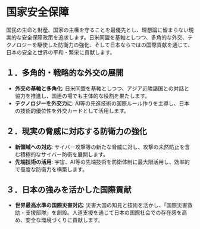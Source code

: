 # 国家安全保障

国民の生命と財産、国家の主権を守ることを最優先とし、理想論に留まらない現実的な安全保障政策を追求します。日米同盟を基軸としつつ、多角的な外交、テクノロジーを駆使した防衛力の強化、そして日本ならではの国際貢献を通じて、日本の安全と世界の平和・繁栄に貢献します。

## １．多角的・戦略的な外交の展開
*   **外交の基軸と多角化**: 日米同盟を基軸としつつ、アジア近隣諸国との対話と協力を推進し、国連の場でも主体的な役割を果たします。
*   **テクノロジーを外交力に**: AI等の先進技術の国際ルール作りを主導し、日本の技術的優位性を外交カードとして活用します。

## ２．現実の脅威に対応する防衛力の強化
*   **新領域への対応**: サイバー攻撃等の新たな脅威に対し、攻撃の未然防止を含む積極的なサイバー防衛を展開します。
*   **先端技術の活用**: 宇宙、AI等の先端技術を防衛体制に最大限活用し、効率的で高度な防衛力を構築します。

## ３．日本の強みを活かした国際貢献
*   **世界最高水準の国際災害対応**: 災害大国の知見と技術を活かし、「国際災害救助・支援部隊」を創設。人道支援を通じて日本の国際社会での存在感を高め、安全な環境づくりに貢献します。
